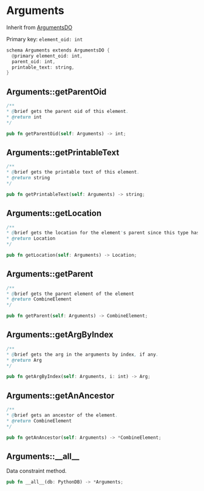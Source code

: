 # Arguments

Inherit from [ArgumentsDO](./ArgumentsDO.md)

Primary key: `element_oid: int`

```rust
schema Arguments extends ArgumentsDO {
  @primary element_oid: int,
  parent_oid: int,
  printable_text: string,
}
```
## Arguments::getParentOid

```java
/**
* @brief gets the parent oid of this element.
* @return int
*/
```
```rust
pub fn getParentOid(self: Arguments) -> int;
```
## Arguments::getPrintableText

```java
/**
* @brief gets the printable text of this element.
* @return string
*/
```
```rust
pub fn getPrintableText(self: Arguments) -> string;
```
## Arguments::getLocation

```java
/**
* @brief gets the location for the element's parent since this type has no location info.
* @return Location
*/
```
```rust
pub fn getLocation(self: Arguments) -> Location;
```
## Arguments::getParent

```java
/**
* @brief gets the parent element of the element
* @return CombineElement 
*/
```
```rust
pub fn getParent(self: Arguments) -> CombineElement;
```
## Arguments::getArgByIndex

```java
/**
* @brief gets the arg in the arguments by index, if any.
* @return Arg
*/
```
```rust
pub fn getArgByIndex(self: Arguments, i: int) -> Arg;
```
## Arguments::getAnAncestor

```java
/**
* @brief gets an ancestor of the element.
* @return CombineElement 
*/
```
```rust
pub fn getAnAncestor(self: Arguments) -> *CombineElement;
```
## Arguments::\_\_all\_\_

Data constraint method.

```rust
pub fn __all__(db: PythonDB) -> *Arguments;
```
